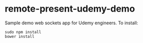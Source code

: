 remote-present-udemy-demo
=========================

Sample demo web sockets app for Udemy engineers. To install:

```
sudo npm install
bower install
```

